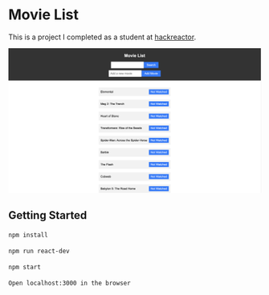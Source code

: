 
# Movie List
This is a project I completed as a student at [hackreactor](http://hackreactor.com).

![assignment image](img/movie-list.png)

## Getting Started

  ```
  npm install

  npm run react-dev

  npm start

  Open localhost:3000 in the browser
  ```
